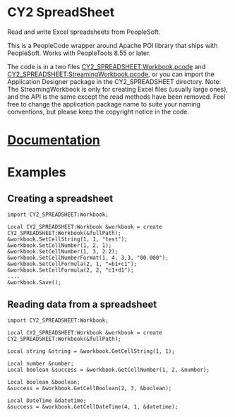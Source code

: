# CY2 SpreadSheet

Read and write Excel spreadsheets from PeopleSoft.

This is a PeopleCode wrapper around Apache POI library that ships with PeopleSoft. Works with PeopleTools 8.55 or later.

The code is in a two files [CY2_SPREADSHEET:Workbook.pcode](CY2_SPREADSHEET:Workbook.pcode) and [CY2_SPREADSHEET:StreamingWorkbook.pcode](CY2_SPREADSHEET:StreamingWorkbook.pcode), or you can import the Application Designer package in the CY2_SPREADSHEET directory. Note: The StreamingWorkbook is only for creating Excel files (usually large ones), and the API is the same except the read methods have been removed. Feel free to change the application package name to suite your naming conventions, but please keep the copyright notice in the code.

# [Documentation](Documentation.md)

# Examples

## Creating a spreadsheet

```
import CY2_SPREADSHEET:Workbook;

Local CY2_SPREADSHEET:Workbook &workbook = create CY2_SPREADSHEET:Workbook(&fullPath);
&workbook.SetCellString(1, 1, "test");
&workbook.SetCellNumber(1, 2, 1);
&workbook.SetCellNumber(1, 3, 2.2);
&workbook.SetCellNumberFormat(1, 4, 3.3, "00.000");
&workbook.SetCellFormula(2, 1, "=b1+c1");
&workbook.SetCellFormula(2, 2, "c1+d1");
....
&workbook.Save();
```

## Reading data from a spreadsheet

```
import CY2_SPREADSHEET:Workbook;

Local CY2_SPREADSHEET:Workbook &workbook = create CY2_SPREADSHEET:Workbook(&fullPath);

Local string &string = &workbook.GetCellString(1, 1);

Local number &number;
Local boolean &success = &workbook.GetCellNumber(1, 2, &number);

Local boolean &boolean;
&success = &workbook.GetCellBoolean(2, 3, &boolean);

Local DateTime &datetime;
&success = &workbook.GetCellDateTime(4, 1, &datetime);
```
